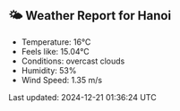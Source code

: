<!-- WEATHER-START -->
## 🌤 Weather Report for Hanoi

- Temperature: 16°C
- Feels like: 15.04°C
- Conditions: overcast clouds
- Humidity: 53%
- Wind Speed: 1.35 m/s

Last updated: 2024-12-21 01:36:24 UTC
<!-- WEATHER-END -->
